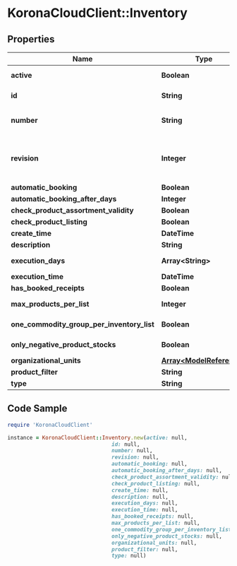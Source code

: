 # KoronaCloudClient::Inventory

## Properties

Name | Type | Description | Notes
------------ | ------------- | ------------- | -------------
**active** | **Boolean** | indicates whether the object is active for use or not | [optional] [readonly] 
**id** | **String** | global object uuid (xxxxxxxx-xxxx-xxxx-xxxx-xxxxxxxxxxxx) | [optional] 
**number** | **String** | number of the object, like it is set in backoffice; will be removed when active&#x3D;false | [optional] 
**revision** | **Integer** | the revision number of the object. revision numbers are unique per object-type. there is is no object of the same type with identical revision numbers. | [optional] [readonly] 
**automatic_booking** | **Boolean** |  | [optional] 
**automatic_booking_after_days** | **Integer** | only if isAutomaticBooking&#x3D;true | [optional] 
**check_product_assortment_validity** | **Boolean** |  | [optional] 
**check_product_listing** | **Boolean** |  | [optional] 
**create_time** | **DateTime** |  | [optional] 
**description** | **String** |  | [optional] 
**execution_days** | **Array&lt;String&gt;** | only if type&#x3D;PERPETUAL_INVENTORY | [optional] 
**execution_time** | **DateTime** |  | [optional] 
**has_booked_receipts** | **Boolean** |  | [optional] 
**max_products_per_list** | **Integer** | only if type&#x3D;ANNUAL_INVENTORY | INVENTORY_IRREGULARITY | [optional] 
**one_commodity_group_per_inventory_list** | **Boolean** | only if type&#x3D;ANNUAL_INVENTORY | INVENTORY_IRREGULARITY | [optional] 
**only_negative_product_stocks** | **Boolean** | only if type&#x3D;INVENTORY_IRREGULARITY | [optional] 
**organizational_units** | [**Array&lt;ModelReference&gt;**](ModelReference.md) |  | [optional] 
**product_filter** | **String** |  | [optional] 
**type** | **String** |  | [optional] 

## Code Sample

```ruby
require 'KoronaCloudClient'

instance = KoronaCloudClient::Inventory.new(active: null,
                                 id: null,
                                 number: null,
                                 revision: null,
                                 automatic_booking: null,
                                 automatic_booking_after_days: null,
                                 check_product_assortment_validity: null,
                                 check_product_listing: null,
                                 create_time: null,
                                 description: null,
                                 execution_days: null,
                                 execution_time: null,
                                 has_booked_receipts: null,
                                 max_products_per_list: null,
                                 one_commodity_group_per_inventory_list: null,
                                 only_negative_product_stocks: null,
                                 organizational_units: null,
                                 product_filter: null,
                                 type: null)
```


